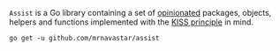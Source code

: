 `Assist` is a Go library containing a set of [opinionated](https://stackoverflow.com/questions/802050/what-is-opinionated-software) packages, objects, helpers and functions implemented with the [KISS principle](https://en.wikipedia.org/wiki/KISS_principle) in mind.

    go get -u github.com/mrnavastar/assist
